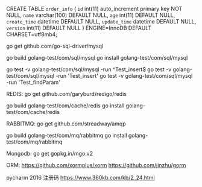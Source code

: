 
CREATE TABLE `order_info` (
  `id` int(11) auto_increment primary key NOT NULL,
  `name` varchar(100) DEFAULT NULL,
  `age` int(11) DEFAULT NULL,
  `create_time` datetime DEFAULT NULL,
  `update_time` datetime DEFAULT NULL,
  `version` int(11) DEFAULT NULL
) ENGINE=InnoDB DEFAULT CHARSET=utf8mb4;


go get github.com/go-sql-driver/mysql

go build golang-test/com/sql/mysql
go install golang-test/com/sql/mysql


go test -v golang-test/com/sql/mysql -run ^Test_insert$
go test -v golang-test/com/sql/mysql -run 'Test_insert'
go test -v golang-test/com/sql/mysql -run 'Test_findParam'





REDIS:
go get github.com/garyburd/redigo/redis

go build golang-test/com/cache/redis
go install golang-test/com/cache/redis




RABBITMQ:
go get github.com/streadway/amqp

go build golang-test/com/mq/rabbitmq
go install golang-test/com/mq/rabbitmq


Mongodb:
go get gopkg.in/mgo.v2


ORM:
https://github.com/xormplus/xorm
https://github.com/jinzhu/gorm


pycharm 2016 注册码
https://www.360kb.com/kb/2_24.html